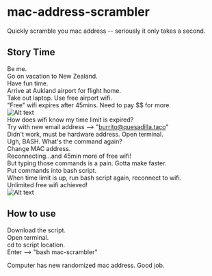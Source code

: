 # mac-address-scrambler
Quickly scramble you mac address -- seriously it only takes a second.

## Story Time
Be me. <br />
Go on vacation to New Zealand. <br />
Have fun time. <br />
Arrive at Aukland airport for flight home. <br />
Take out laptop. Use free airport wifi. <br />
"Free" wifi expires after 45mins. Need to pay $$ for more. <br />
![Alt text](https://media.giphy.com/media/aZ3LDBs1ExsE8/giphy.gif "wtf.gif") <br />
How does wifi know my time limit is expired? <br />
Try with new email address --> "burrito@quesadilla.taco" <br />
Didn't work, must be hardware address.
Open terminal. <br />
Ugh, BASH. What's the command again? <br />
Change MAC address. <br />
Reconnecting...and 45min more of free wifi! <br />
But typing those commands is a pain. Gotta make faster. <br />
Put commands into bash script. <br />
When time limit is up, run bash script again, reconnect to wifi. <br />
Unlimited free wifi achieved! <br />
![Alt text](https://media.giphy.com/media/mL9DgfAMK4sKI/giphy.gif "what_a_bamf.gif")<br />

## How to use
Download the script. <br />
Open terminal. <br />
cd to script location. <br />
Enter --> "bash mac-scrambler" <br />

Computer has new randomized mac address. Good job.

